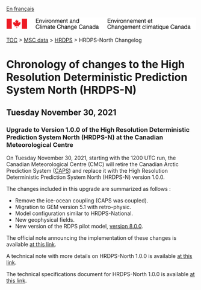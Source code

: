 [En français](changelog_hrdps-nord_fr.md)

![ECCC logo](../../img_eccc-logo.png)

[TOC](../../readme_en.md) > [MSC data](../readme_en.md) > [HRDPS](readme_hrdps-nord_en.md) > HRDPS-North Changelog

# Chronology of changes to the High Resolution Deterministic Prediction System North (HRDPS-N)

## Tuesday November 30, 2021

### Upgrade to Version 1.0.0 of the High Resolution Deterministic Prediction System North (HRDPS-N) at the Canadian Meteorological Centre

On Tuesday November 30, 2021, starting with the 1200 UTC run, the Canadian Meteorological Centre (CMC) will retire the Canadian Arctic Prediction System ([CAPS](../nwp_caps/changelog_caps_en#tuesday-november-30-2021)) and replace it with the High Resolution Deterministic Prediction System North (HRDPS-N) version 1.0.0.

The changes included in this upgrade are summarized as follows :
* Remove the ice-ocean coupling (CAPS was coupled).
* Migration to GEM version 5.1 with retro-physic.
* Model configuration similar to HRDPS-National.
* New geophysical fields.
* New version of the RDPS pilot model, [version 8.0.0](../nwp_rdps/changelog_rdps_en#tuesday-november-30-2021).


The official note announcing the implementation of these changes is available [at this link](http://dd.meteo.gc.ca/doc/genots/2021/11/29/NOCN03_CWAO_XXXXX).

A technical note with more details on HRDPS-North 1.0.0 is available [at this link](https://collaboration.cmc.ec.gc.ca/cmc/cmoi/product_guide/docs/tech_notes/technote_hrdps-n-100_e.pdf).

The technical specifications document for HRDPS-North 1.0.0 is available [at this link](https://collaboration.cmc.ec.gc.ca/cmc/cmoi/product_guide/docs/tech_specifications/tech_specifications_HRDPS-N_1.0.0_e.pdf).

